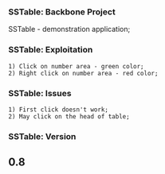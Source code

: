 ### SSTable: Backbone Project
SSTable - demonstration application;

### SSTable: Exploitation
```
1) Click on number area - green color;
2) Right click on number area - red color;
```

### SSTable: Issues
```
1) First click doesn't work;
2) May click on the head of table;
```

### SSTable: Version
0.8
---